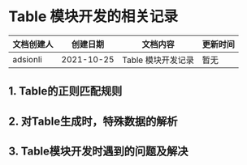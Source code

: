 # Table 模块开发的相关记录

| 文档创建人   | 创建日期   | 文档内容       | 更新时间 |
| -------- | ---------- | -------------- | ------------ |
| adsionli | 2021-10-25 | Table 模块开发记录  | 暂无       |

## 1. Table的正则匹配规则

## 2. 对Table生成时，特殊数据的解析

## 3. Table模块开发时遇到的问题及解决